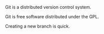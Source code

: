 <p>Git is a distributed version control system.</p>
<p>Git is free software distributed under the GPL.</p>
Creating a new branch is quick.